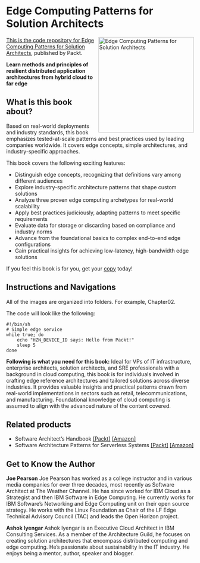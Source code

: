 # Edge Computing Patterns for Solution Architects

<a href ="https://www.packtpub.com/product/edge-computing-patterns-for-solution-architects/9781805124061"> <img src="https://content.packt.com/B21141/cover_image_small.jpg" alt="Edge Computing Patterns for Solution Architects" itemprop="url" height="256px" align="right">

This is the code repository for [Edge Computing Patterns for Solution Architects](https://www.packtpub.com/product/edge-computing-patterns-for-solution-architects/9781805124061), published by Packt.

**Learn methods and principles of resilient distributed application architectures from hybrid cloud to far edge**

## What is this book about?
Based on real-world deployments and industry standards, this book emphasizes tested-at-scale patterns and best practices used by leading companies worldwide. It covers edge concepts, simple architectures, and industry-specific approaches.

This book covers the following exciting features:
* Distinguish edge concepts, recognizing that definitions vary among different audiences
* Explore industry-specific architecture patterns that shape custom solutions
* Analyze three proven edge computing archetypes for real-world scalability
* Apply best practices judiciously, adapting patterns to meet specific requirements
* Evaluate data for storage or discarding based on compliance and industry norms
* Advance from the foundational basics to complex end-to-end edge configurations
* Gain practical insights for achieving low-latency, high-bandwidth edge solutions

If you feel this book is for you, get your [copy](https://a.co/d/0H6Pm9v) today!

## Instructions and Navigations

All of the images are organized into folders. For example, Chapter02.

The code will look like the following:

```
#!/bin/sh
# Simple edge service
while true; do
    echo "HZN_DEVICE_ID says: Hello from Packt!"
    sleep 5
done
```

**Following is what you need for this book:**
Ideal for VPs of IT infrastructure, enterprise architects, solution architects, and SRE professionals with a background in cloud computing, this book is for individuals involved in crafting edge reference architectures and tailored solutions across diverse industries. It provides valuable insights and practical patterns drawn from real-world implementations in sectors such as retail, telecommunications, and manufacturing. Foundational knowledge of cloud computing is assumed to align with the advanced nature of the content covered.

## Related products
* Software Architect’s Handbook [[Packt]](https://www.packtpub.com/product/software-architects-handbook/9781788624060) [[Amazon]](https://a.co/d/erc8BXs)
* Software Architecture Patterns for Serverless Systems [[Packt]](https://www.packtpub.com/product/software-architecture-patterns-for-serverless-systems-second-edition-second-edition/9781803235448) [[Amazon]](https://a.co/d/6lUPHJ6)

## Get to Know the Author
**Joe Pearson**
Joe Pearson has worked as a college instructor and in various media companies for over three decades, most recently as Software Architect at The Weather Channel. He has since worked for IBM Cloud as a Strategist and then IBM Software in Edge Computing. He currently works for IBM Software&rsquo;s Networking and Edge Computing unit on their open source strategy. He works with the Linux Foundation as Chair of the LF Edge Technical Advisory Council (TAC) and leads the Open Horizon project.

**Ashok Iyengar**
Ashok Iyengar is an Executive Cloud Architect in IBM Consulting Services. As a member of the Architecture Guild, he focuses on creating solution architectures that encompass distributed computing and edge computing. He&rsquo;s passionate about sustainability in the IT industry. He enjoys being a mentor, author, speaker and blogger.

